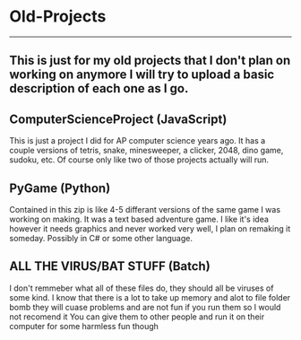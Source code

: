 # Old-Projects
------------------------------------
This is just for my old projects that I don't plan on working on anymore
I will try to upload a basic description of each one as I go. 
------------------------------------


ComputerScienceProject (JavaScript)
------------------------------------
This is just a project I did for AP computer science years ago. 
It has a couple versions of tetris, snake, minesweeper, a clicker, 2048, dino game, sudoku, etc. Of course only like two of those projects actually will run.

PyGame (Python)
------------------------------------
Contained in this zip is like 4-5 differant versions of the same game I was working on making. It was a text based adventure game.
I like it's idea however it needs graphics and never worked very well, I plan on remaking it someday. Possibly in C# or some other language.

ALL THE VIRUS/BAT STUFF (Batch)
------------------------------------
I don't remmeber what all of these files do, they should all be viruses of some kind. I know that there is a lot to take up memory and alot to file folder bomb
they will cuase problems and are not fun if you run them so I would not recomend it
You can give them to other people and run it on their computer for some harmless fun though
